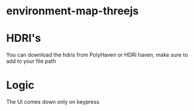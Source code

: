 # environment-map-threejs
# HDRI's
You can download the hdris from PolyHaven or HDRi haven, make sure to add to your file path

# Logic
The UI comes down only on keypress
